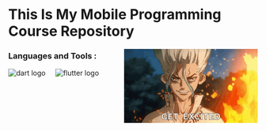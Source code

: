 <h1 align="left">This Is My Mobile Programming Course Repository</h1>

<img align="right" height="150" src="senku.gif"  />

###

<div align="left">
  <h3>Languages and Tools :</h3>
  <img src="https://cdn.jsdelivr.net/gh/devicons/devicon/icons/dart/dart-original.svg" height="30" alt="dart logo"  />
  <img width="12" />
  <img src="https://cdn.jsdelivr.net/gh/devicons/devicon/icons/flutter/flutter-original.svg" height="30" alt="flutter logo"  />
  <img width="12" />
</div>

###

<br clear="both">

###